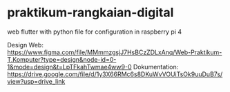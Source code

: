 # praktikum-rangkaian-digital
web flutter with python file for configuration in raspberry pi 4

Design Web: https://www.figma.com/file/MMmmzgsjJ7HsBCzZDLxAnq/Web-Praktikum-T.Komputer?type=design&node-id=0-1&mode=design&t=LpTFkahTwmae4ww9-0
Dokumentation: https://drive.google.com/file/d/1y3X66RMc6s8DKuWvVOUiTsOk9uuDuB7s/view?usp=drive_link
